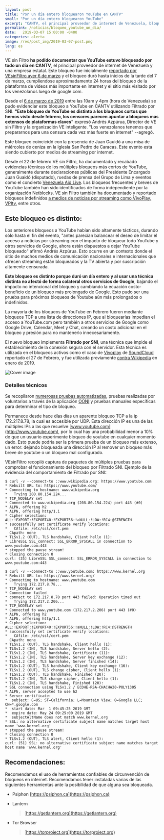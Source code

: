 ```yaml
---
layout: post
title: "Por un día entero bloquearon YouTube en CANTV"
small: "Por un día entero bloquearon YouTube"
excerpt: "CANTV, el principal proveedor de internet de Venezuela, bloqueó por todo un día el acceso a youtube.com. Este bloqueo aplicó Filtrado SNI, por lo que no afectó a otros servicios de google. Bloqueos previos a YouTube habían sido más cortos."
permalink: /noticias/bloqueo_youtube_un_dia/
date:   2019-03-07 15:00:00 -0400
categories: alerta
image: /res/post_img/2019-03-07-post.png
lang: es
---
```



VE sin Filtro **ha podido documentar que YouTube estuvo bloqueado por
todo un día en CANTV**, el principal proveedor de internet de Venezuela
y una empresa estatal. Este bloqueo fue inicialmente [reportado por
VEsinFiltro ayer 6 de
marzo](https://twitter.com/vesinfiltro/status/1103424906342080512)
y el bloqueo duró hasta inicios de la tarde del 7 de marzo, cumpliendose
aproximadamente 24 horas del bloqueo de la plataforma de videos más
importante en internet y el sitio más visitado por los venezolanos luego
de google.com.

Desde el [6 de marzo de
2019](https://explorer.ooni.io/measurement/20190306T193453Z_AS8048_jmYnrsmmhaJP8SKiMDvhORIe99M74ucNTn5zmUxCdv31pVd1W0?input=https:%2F%2Fwww.youtube.com%2F)
entre las 10am y 4pm (hora de Venezuela) se pudo evidenciar este bloqueo
a YouTube en CANTV utilizando Filtrado por SNI. **\"Este bloqueo de YouTube
es distinto a los bloqueos cortos que hemos visto desde febrero, los
censores parecen apuntar a bloqueos más extensos de plataformas claves\"**
expresó Andrés Azpúrua, Director de VE sin Filtro y la organización VE
inteligente. \"Los venezolanos tenemos que prepararnos para una censura
cada vez más fuerte en internet\" --agregó.

Este bloqueo coincicidó con la presencia de Juan Gauidó a una misa de
miércoles de ceniza en la iglesia San Pedro de Caracas. Este evento esta
siendo cubierto por medios de streaming por internet.

Desde el 22 de febrero VE sin Filtro, ha documentado y recabado
evidencias técnicas de los múltiples bloqueos más cortos de YouTube,
generalmente durante declaraciones públicas del Presidente Encargado
Juan Guaidó (disputado), ruedas de prensa del Grupo de Lima y eventos
como el concierto [Venezuela Aid
Live](http://venezuelaaidlive.com). Los bloqueos frecuentes
y breves de YouTube también han sido identificados de forma
independiente por la organización Netblocks. VE sin Filtro también ha
documentado y reportado bloqueos indefinidos [a medios de noticias por
streaming como VivoPlay,
VPItv](https://twitter.com/vesinfiltro/status/1099073994496622593),
entre otros.

Este bloqueo es distinto:
-------------------------

Los anteriores bloqueos a YouTube habían sido altamente tácticos,
durando sólo hasta el fin del evento, \"antes parecían balancear el
deseo de limitar el acceso a noticias por streaming con el impacto de
bloquear todo YouTube y otros servicios de Google, ahora están
dispuestos a dejar YouTube bloqueado\" afirmó Andrés Azpúrua. Esto ocurre en un
contexto donde el sitio de muchos medios de comunicación nacionales e
internacionales que ofrecen streaming están bloqueados y la TV abierta y
por suscripción altamente censurada.

**Este bloqueo es distinto porque duró un día entero y al usar una técnica
distinta no afectó de forma colateral otros servicios de Google**, bajando
el impacto no intencional del bloqueo y cambiando la ecuación
costo-beneficio de un bloqueo más prolongado de Google. Esto pudo ser
una prueba para próximos bloqueos de Youtube aún más prolongados o
indefinidos.

La mayoría de los bloqueos de YouTube en Febrero fueron mediante
bloqueos TCP a una lista de direcciones IP, que al bloquearlas impedían
el acceso a YouTube.com pero también a otros servicios de Google como
Google Drive, Calendar, Meet y Chat, creando un costo adicional en el
bloqueo y presión para no mantenerlo innecesariamente.

El nuevo bloqueo implementa **Filtrado por SNI**, una técnica que impide
el establecimiento de la conexión segura con el servidor. Esta técnica
es utilizada en el bloqueos activos como el caso de
[Vivoplay](https://twitter.com/vesinfiltro/status/1100757785992708097)
de
[SoundCloud](https://twitter.com/vesinfiltro/status/1100757785992708097)
reportado el 27 de Febrero, y fue utilizada previamente [contra
Wikipedia](http://vesinfiltro.com/noticias/wikipedia_2019-01/)
en enero de 2019.

![Cover image](/res/post_img/2019-03-07-post.png)


### Detalles técnicos

Se recopilaron [numerosas pruebas
automatizadas](https://api.ooni.io/api/v1/measurements?probe_cc=VE&input=youtube.com&since=2019-03-06&until=2019-03-08&limit=100),
pruebas realizadas por voluntarios a través de la aplicación
[OONI](http://ooni.torproject.org) y pruebas manuales
específicas para determinar el tipo de bloqueo.

Permanece desde hace días días un aparente bloqueo TCP a la ip
172.217.8.78, la cual es accesible por UDP. Esta dirección IP es una de
las múltiples IPs a las que resuelve
[www.youtube.com](http://www.youtube.com), por lo cual hay
una probabilidad menor a 10% de que un usuario experimente bloqueo de
youtube en cualquier momento dado. Esto puede podría ser la primera
prueba de un bloqueo más extenso, un error: dejando bloqueada una
dirección IP al remover un bloqueo más breve de youtube o un bloqueo mal
configurado.

VEsinFiltro recopiló captura de paquetes de múltiples pruebas para
comprobar el funcionamiento del bloqueo por Filtrado SNI. Ejemplo de la
evidencia del comportamiento de Filtrado por SNI:

```
$ curl -v --connect-to ::www.wikipedia.org: https://www.youtube.com
* Rebuilt URL to: https://www.youtube.com/
* Connecting to hostname: www.wikipedia.org
*   Trying 208.80.154.224...
* TCP_NODELAY set
* Connected to www.wikipedia.org (208.80.154.224) port 443 (#0)
* ALPN, offering h2
* ALPN, offering http/1.1
* Cipher selection: ALL:!EXPORT:!EXPORT40:!EXPORT56:!aNULL:!LOW:!RC4:@STRENGTH
* successfully set certificate verify locations:
*   CAfile: /etc/ssl/cert.pem
  CApath: none
* TLSv1.2 (OUT), TLS handshake, Client hello (1):
* LibreSSL SSL_connect: SSL_ERROR_SYSCALL in connection to www.youtube.com:443
* stopped the pause stream!
* Closing connection 0
curl: (35) LibreSSL SSL_connect: SSL_ERROR_SYSCALL in connection to www.youtube.com:443
```
```
$ curl -v --connect-to ::www.youtube.com: https://www.kernel.org
* Rebuilt URL to: https://www.kernel.org/
* Connecting to hostname: www.youtube.com
*   Trying 172.217.8.78...
* TCP_NODELAY set
* Connection failed
* connect to 172.217.8.78 port 443 failed: Operation timed out
*   Trying 172.217.2.206...
* TCP_NODELAY set
* Connected to www.youtube.com (172.217.2.206) port 443 (#0)
* ALPN, offering h2
* ALPN, offering http/1.1
* Cipher selection: ALL:!EXPORT:!EXPORT40:!EXPORT56:!aNULL:!LOW:!RC4:@STRENGTH
* successfully set certificate verify locations:
*   CAfile: /etc/ssl/cert.pem
  CApath: none
* TLSv1.2 (OUT), TLS handshake, Client hello (1):
* TLSv1.2 (IN), TLS handshake, Server hello (2):
* TLSv1.2 (IN), TLS handshake, Certificate (11):
* TLSv1.2 (IN), TLS handshake, Server key exchange (12):
* TLSv1.2 (IN), TLS handshake, Server finished (14):
* TLSv1.2 (OUT), TLS handshake, Client key exchange (16):
* TLSv1.2 (OUT), TLS change cipher, Client hello (1):
* TLSv1.2 (OUT), TLS handshake, Finished (20):
* TLSv1.2 (IN), TLS change cipher, Client hello (1):
* TLSv1.2 (IN), TLS handshake, Finished (20):
* SSL connection using TLSv1.2 / ECDHE-RSA-CHACHA20-POLY1305
* ALPN, server accepted to use h2
* Server certificate:
*  subject: C=US; ST=California; L=Mountain View; O=Google LLC; CN=*.google.com
*  start date: Mar  1 09:45:25 2019 GMT
*  expire date: May 24 09:25:00 2019 GMT
*  subjectAltName does not match www.kernel.org
* SSL: no alternative certificate subject name matches target host name 'www.kernel.org'
* stopped the pause stream!
* Closing connection 0
* TLSv1.2 (OUT), TLS alert, Client hello (1):
curl: (51) SSL: no alternative certificate subject name matches target host name 'www.kernel.org'
```

Recomendaciones:
----------------

Recomendamos el uso de herramientas confiables de circunvención de
bloqueos en internet. Recomendamos tener instaladas varias de las
siguientes herramientas ante la posibilidad de que alguna sea bloqueada.

-   Psiphon [https://psiphon.ca](https://psiphon.ca)

-   Lantern
    > [https://getlantern.org](https://getlantern.org)

-   Tor Browser
    > [https://torproject.org](https://torproject.org)
